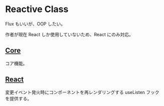 # Reactive Class

Flux もいいが、OOP したい。

作者が現在 React しか使用していないため、React にのみ対応。

## [Core][rc-core-url]

コア機能。

## [React][rc-react-url]

変更イベント発火時にコンポーネントを再レンダリングする useListen フックを提供する。

[rc-core-url]: https://github.com/sijiaoh/reactive-class/tree/main/packages/core
[rc-react-url]: https://github.com/sijiaoh/reactive-class/tree/main/packages/react
